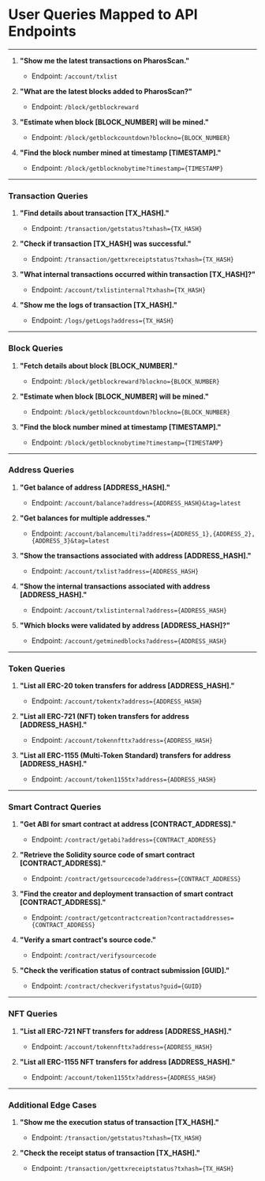 # User Queries Mapped to API Endpoints

---

1. **"Show me the latest transactions on PharosScan."**  
   - Endpoint: `/account/txlist`  

2. **"What are the latest blocks added to PharosScan?"**  
   - Endpoint: `/block/getblockreward`  

3. **"Estimate when block [BLOCK_NUMBER] will be mined."**  
   - Endpoint: `/block/getblockcountdown?blockno={BLOCK_NUMBER}`  

4. **"Find the block number mined at timestamp [TIMESTAMP]."**  
   - Endpoint: `/block/getblocknobytime?timestamp={TIMESTAMP}`  

---

### **Transaction Queries**  

1. **"Find details about transaction [TX_HASH]."**  
   - Endpoint: `/transaction/getstatus?txhash={TX_HASH}`  

2. **"Check if transaction [TX_HASH] was successful."**  
   - Endpoint: `/transaction/gettxreceiptstatus?txhash={TX_HASH}`  

3. **"What internal transactions occurred within transaction [TX_HASH]?"**  
   - Endpoint: `/account/txlistinternal?txhash={TX_HASH}`  

4. **"Show me the logs of transaction [TX_HASH]."**  
   - Endpoint: `/logs/getLogs?address={TX_HASH}`  

---

### **Block Queries**  

1. **"Fetch details about block [BLOCK_NUMBER]."**  
   - Endpoint: `/block/getblockreward?blockno={BLOCK_NUMBER}`  

2. **"Estimate when block [BLOCK_NUMBER] will be mined."**  
   - Endpoint: `/block/getblockcountdown?blockno={BLOCK_NUMBER}`  

3. **"Find the block number mined at timestamp [TIMESTAMP]."**  
   - Endpoint: `/block/getblocknobytime?timestamp={TIMESTAMP}`  

---

### **Address Queries**  

1. **"Get balance of address [ADDRESS_HASH]."**  
   - Endpoint: `/account/balance?address={ADDRESS_HASH}&tag=latest`  

2. **"Get balances for multiple addresses."**  
   - Endpoint: `/account/balancemulti?address={ADDRESS_1},{ADDRESS_2},{ADDRESS_3}&tag=latest`  

3. **"Show the transactions associated with address [ADDRESS_HASH]."**  
   - Endpoint: `/account/txlist?address={ADDRESS_HASH}`  

4. **"Show the internal transactions associated with address [ADDRESS_HASH]."**  
   - Endpoint: `/account/txlistinternal?address={ADDRESS_HASH}`  

5. **"Which blocks were validated by address [ADDRESS_HASH]?"**  
   - Endpoint: `/account/getminedblocks?address={ADDRESS_HASH}`  

---

### **Token Queries**  

1. **"List all ERC-20 token transfers for address [ADDRESS_HASH]."**  
   - Endpoint: `/account/tokentx?address={ADDRESS_HASH}`  

2. **"List all ERC-721 (NFT) token transfers for address [ADDRESS_HASH]."**  
   - Endpoint: `/account/tokennfttx?address={ADDRESS_HASH}`  

3. **"List all ERC-1155 (Multi-Token Standard) transfers for address [ADDRESS_HASH]."**  
   - Endpoint: `/account/token1155tx?address={ADDRESS_HASH}`  

---

### **Smart Contract Queries**  

1. **"Get ABI for smart contract at address [CONTRACT_ADDRESS]."**  
   - Endpoint: `/contract/getabi?address={CONTRACT_ADDRESS}`  

2. **"Retrieve the Solidity source code of smart contract [CONTRACT_ADDRESS]."**  
   - Endpoint: `/contract/getsourcecode?address={CONTRACT_ADDRESS}`  

3. **"Find the creator and deployment transaction of smart contract [CONTRACT_ADDRESS]."**  
   - Endpoint: `/contract/getcontractcreation?contractaddresses={CONTRACT_ADDRESS}`  

4. **"Verify a smart contract's source code."**  
   - Endpoint: `/contract/verifysourcecode`  

5. **"Check the verification status of contract submission [GUID]."**  
   - Endpoint: `/contract/checkverifystatus?guid={GUID}`  

---

### **NFT Queries**  

1. **"List all ERC-721 NFT transfers for address [ADDRESS_HASH]."**  
   - Endpoint: `/account/tokennfttx?address={ADDRESS_HASH}`  

2. **"List all ERC-1155 NFT transfers for address [ADDRESS_HASH]."**  
   - Endpoint: `/account/token1155tx?address={ADDRESS_HASH}`  

---

### **Additional Edge Cases**  

1. **"Show me the execution status of transaction [TX_HASH]."**  
   - Endpoint: `/transaction/getstatus?txhash={TX_HASH}`  

2. **"Check the receipt status of transaction [TX_HASH]."**  
   - Endpoint: `/transaction/gettxreceiptstatus?txhash={TX_HASH}`  
